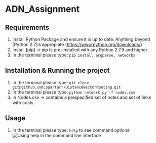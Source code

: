 # ADN_Assignment

## Requirements 
1. Install Python Package and ensure it is up to date: Anything beyond [Python 2.7]is appropiate (https://www.python.org/downloads/)
2. Install [pip] -> pip is pre-installed with any Python 2.7.9 and higher
3. In the terminal please type: `pip install argparse, networkx`

## Installation & Running the project
1. In the terminal please type:  `git clone git@github.com:ppartarr/DistanceVectorRouting.git`
2. In the terminal please type: `python network.py -f nodes.csv` 
3. In Nodes.csv -> contains a prespecified set of notes and set of links with costs

## Usage
1. In the terminal please type:  `help` to see command options 
![Using help in the command line interface](https://github.com/ppartarr/DistanceVectorRouting/blob/master/img/DistanceVectorRouting.png)





